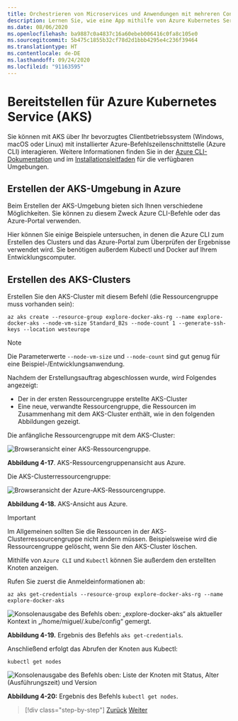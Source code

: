 ```yaml
---
title: Orchestrieren von Microservices und Anwendungen mit mehreren Containern für hohe Skalierbarkeit und Verfügbarkeit
description: Lernen Sie, wie eine App mithilfe von Azure Kubernetes Service bereitgestellt wird.
ms.date: 08/06/2020
ms.openlocfilehash: ba9887c0a4837c16a60ebeb006416c0fa8c105e0
ms.sourcegitcommit: 5b475c1855b32cf78d2d1bbb4295e4c236f39464
ms.translationtype: HT
ms.contentlocale: de-DE
ms.lasthandoff: 09/24/2020
ms.locfileid: "91163595"
---
```

# <a name="deploy-to-azure-kubernetes-service-aks"></a>Bereitstellen für Azure Kubernetes Service (AKS)

Sie können mit AKS über Ihr bevorzugtes Clientbetriebssystem (Windows, macOS oder Linux) mit installierter Azure-Befehlszeilenschnittstelle (Azure CLI) interagieren. Weitere Informationen finden Sie in der [Azure CLI-Dokumentation](/cli/azure/?view=azure-cli-latest) und im [Installationsleitfaden](/cli/azure/install-azure-cli?view=azure-cli-latest) für die verfügbaren Umgebungen.

## <a name="create-the-aks-environment-in-azure"></a>Erstellen der AKS-Umgebung in Azure

Beim Erstellen der AKS-Umgebung bieten sich Ihnen verschiedene Möglichkeiten. Sie können zu diesem Zweck Azure CLI-Befehle oder das Azure-Portal verwenden.

Hier können Sie einige Beispiele untersuchen, in denen die Azure CLI zum Erstellen des Clusters und das Azure-Portal zum Überprüfen der Ergebnisse verwendet wird. Sie benötigen außerdem Kubectl und Docker auf Ihrem Entwicklungscomputer.

## <a name="create-the-aks-cluster"></a>Erstellen des AKS-Clusters

Erstellen Sie den AKS-Cluster mit diesem Befehl (die Ressourcengruppe muss vorhanden sein):

```console
az aks create --resource-group explore-docker-aks-rg --name explore-docker-aks --node-vm-size Standard_B2s --node-count 1 --generate-ssh-keys --location westeurope
```

> [!NOTE]
> Die Parameterwerte `--node-vm-size` und `--node-count` sind gut genug für eine Beispiel-/Entwicklungsanwendung.

Nachdem der Erstellungsauftrag abgeschlossen wurde, wird Folgendes angezeigt:

- Der in der ersten Ressourcengruppe erstellte AKS-Cluster
- Eine neue, verwandte Ressourcengruppe, die Ressourcen im Zusammenhang mit dem AKS-Cluster enthält, wie in den folgenden Abbildungen gezeigt.

Die anfängliche Ressourcengruppe mit dem AKS-Cluster:

![Browseransicht einer AKS-Ressourcengruppe.](media/deploy-azure-kubernetes-service/aks-cluster-view.png)

**Abbildung 4-17**. AKS-Ressourcengruppenansicht aus Azure.

Die AKS-Clusterressourcengruppe:

![Browseransicht der Azure-AKS-Ressourcengruppe.](media/deploy-azure-kubernetes-service/aks-resource-group-view.png)

**Abbildung 4-18.** AKS-Ansicht aus Azure.

> [!IMPORTANT]
> Im Allgemeinen sollten Sie die Ressourcen in der AKS-Clusterressourcengruppe nicht ändern müssen. Beispielsweise wird die Ressourcengruppe gelöscht, wenn Sie den AKS-Cluster löschen.

Mithilfe von `Azure CLI` und `Kubectl` können Sie außerdem den erstellten Knoten anzeigen.

Rufen Sie zuerst die Anmeldeinformationen ab:

```console
az aks get-credentials --resource-group explore-docker-aks-rg --name explore-docker-aks
```

![Konsolenausgabe des Befehls oben: „explore-docker-aks“ als aktueller Kontext in „/home/miguel/.kube/config“ gemergt.](media/deploy-azure-kubernetes-service/get-credentials-command-result.png)

**Abbildung 4-19.** Ergebnis des Befehls `aks get-credentials`.

Anschließend erfolgt das Abrufen der Knoten aus Kubectl:

```console
kubectl get nodes
```

![Konsolenausgabe des Befehls oben: Liste der Knoten mit Status, Alter (Ausführungszeit) und Version](media/deploy-azure-kubernetes-service/kubectl-get-nodes-command-result.png)

**Abbildung 4-20:** Ergebnis des Befehls `kubectl get nodes`.

> [!div class="step-by-step"]
> [Zurück](orchestrate-high-scalability-availability.md)
> [Weiter](docker-apps-development-environment.md)
